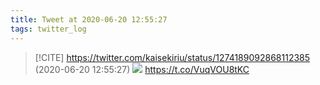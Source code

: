 ```yaml
---
title: Tweet at 2020-06-20 12:55:27
tags: twitter_log
---
```


> [!CITE] https://twitter.com/kaisekiriu/status/1274189092868112385 (2020-06-20 12:55:27)
> ![](https://twitter.com/kaisekiriu/status/1274189092868112385)
> https://t.co/VuqVOU8tKC
